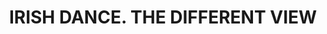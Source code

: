 ---
layout: gallery
title: IRISH DANCE. THE DIFFERENT VIEW
gallery:
- src: IMG_6966.jpg
  title: Duo
  width: 90
  height: 60
  materials: Oil, Canvas
  year: 2014
- src: IMG_6960.jpg
  title: Uncertainty
  width: 60
  height: 60
  materials: Oil, Canvas
  year: 2014
- src: IMG_6961.jpg
  title: Friends
  width: 60
  height: 90
  materials: Oil, Canvas
  year: 2014
- src: IMG_6952.jpg
  title: An error in not a defeat
  width: 80
  height: 80
  materials: Oil, Canvas
  year: 2014
- src: IMG_6959.jpg
  title: Jealousy
  width: 60
  height: 60
  materials: Oil, Canvas
  year: 2014
- src: IMG_6962.jpg
  title: Near the mirror
  width: 60
  height: 60
  materials: Oil, Canvas
  year: 2014
- src: IMG_6963.jpg
  title: The flight
  width: 60
  height: 60
  materials: Oil, Canvas
  year: 2014
- src: IMG_6964.jpg
  title: Jumping
  width: 70
  height: 60
  materials: Oil, Canvas
  year: 2014
- src: IMG_6967.jpg
  title: Prior to exercise
  width: 90
  height: 60
  materials: Oil, Canvas
  year: 2014
- src: IMG_6955.jpg
  title: Ukrainian 8
  width: 80
  height: 80
  materials: Oil, Canvas
  year: 2014

---